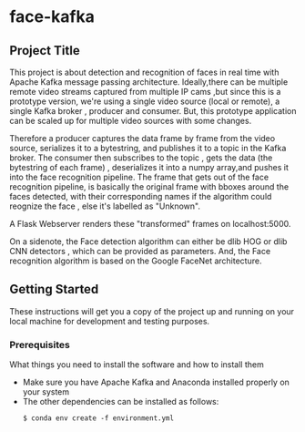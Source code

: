 # face-kafka

## Project Title
This project is about detection and recognition of faces in real time with Apache Kafka message passing architecture.
Ideally,there can be multiple remote video streams captured from multiple IP cams ,but since this is a prototype version, we're using a single video source (local or remote), a single Kafka broker , producer and consumer.
But, this prototype application can be scaled up for multiple video sources with some changes.

Therefore a producer captures the data frame by frame from the video source, serializes it to a bytestring, and publishes it to a topic in the Kafka broker. 
The consumer then subscribes to the topic , gets the data (the bytestring of each frame) , deserializes it into a numpy array,and pushes it into the face recognition pipeline.
The frame that gets out of the face recognition pipeline, is basically the original frame with bboxes around the faces detected, with their corresponding names if the algorithm could reognize the face , else it's labelled as "Unknown".

A Flask Webserver renders these "transformed" frames on localhost:5000.

On a sidenote, the Face detection algorithm can either be dlib HOG or dlib CNN detectors , which can be provided as parameters.
And, the Face recognition algorithm is based on the Google FaceNet architecture.


## Getting Started

These instructions will get you a copy of the project up and running on your local machine for development and testing purposes.



### Prerequisites

What things you need to install the software and how to install them

- Make sure you have Apache Kafka and Anaconda installed properly on your system
- The other dependencies can be installed as follows:
  ```
  $ conda env create -f environment.yml
  
  ```

